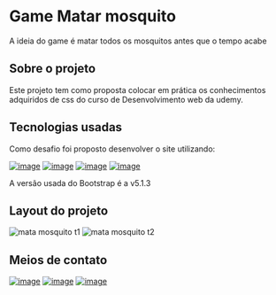 # Game Matar mosquito

A ideia do game é matar todos os mosquitos antes que o tempo acabe

## Sobre o projeto
Este projeto tem como proposta colocar em prática os conhecimentos adquiridos de css do curso de 
Desenvolvimento web da udemy. 

## Tecnologias usadas
Como desafio foi proposto desenvolver o site utilizando:

[![image](https://img.shields.io/badge/HTML5-E34F26?style=for-the-badge&logo=html5&logoColor=white)](https://www.w3schools.com/html/default.asp)
[![image](https://img.shields.io/badge/CSS3-1572B6?style=for-the-badge&logo=css3&logoColor=white)](https://www.w3schools.com/css/default.asp)
[![image](https://img.shields.io/badge/JavaScript-F7DF1E?style=for-the-badge&logo=javascript&logoColor=black)](https://www.w3schools.com/js/default.asp)
[![image](https://img.shields.io/badge/Bootstrap-563D7C?style=for-the-badge&logo=bootstrap&logoColor=white)](https://getbootstrap.com/docs/5.2/getting-started/introduction/)

A versão usada do Bootstrap é a v5.1.3

## Layout do projeto
![mata mosquito t1](https://user-images.githubusercontent.com/93053356/182734562-2fb0528c-891d-481b-b1d9-9a3d7cdd55f5.jpg)
![mata mosquito t2](https://user-images.githubusercontent.com/93053356/182734567-9ded0a10-aaa7-43ab-9dd6-a2ca9e219a9a.jpg)

## Meios de contato 
[![image](https://img.shields.io/badge/LinkedIn-0077B5?style=for-the-badge&logo=linkedin&logoColor=white)](https://www.linkedin.com/in/jardeylson-jacinto-769769156)
[![image](https://img.shields.io/badge/Instagram-E4405F?style=for-the-badge&logo=instagram&logoColor=white)](https://www.instagram.com/jardeylsonjacinto/)
[![image](https://img.shields.io/badge/Gmail-D14836?style=for-the-badge&logo=gmail&logoColor=white)](jardeylsong.m@gmail.com)

